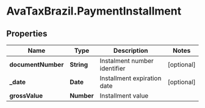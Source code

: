# AvaTaxBrazil.PaymentInstallment

## Properties
Name | Type | Description | Notes
------------ | ------------- | ------------- | -------------
**documentNumber** | **String** | Instalment number identifier | [optional] 
**_date** | **Date** | Installment expiration date | [optional] 
**grossValue** | **Number** | Installment value | 


